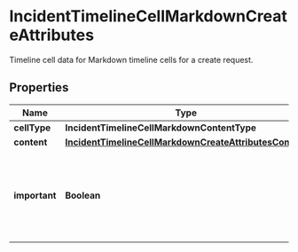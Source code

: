 # IncidentTimelineCellMarkdownCreateAttributes

Timeline cell data for Markdown timeline cells for a create request.

## Properties

| Name          | Type                                                                                                              | Description                                                                         | Notes      |
| ------------- | ----------------------------------------------------------------------------------------------------------------- | ----------------------------------------------------------------------------------- | ---------- |
| **cellType**  | **IncidentTimelineCellMarkdownContentType**                                                                       |                                                                                     |
| **content**   | [**IncidentTimelineCellMarkdownCreateAttributesContent**](IncidentTimelineCellMarkdownCreateAttributesContent.md) |                                                                                     |
| **important** | **Boolean**                                                                                                       | A flag indicating whether the timeline cell is important and should be highlighted. | [optional] |

